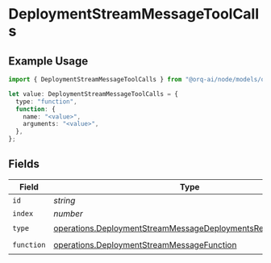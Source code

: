 # DeploymentStreamMessageToolCalls

## Example Usage

```typescript
import { DeploymentStreamMessageToolCalls } from "@orq-ai/node/models/operations";

let value: DeploymentStreamMessageToolCalls = {
  type: "function",
  function: {
    name: "<value>",
    arguments: "<value>",
  },
};
```

## Fields

| Field                                                                                                                                        | Type                                                                                                                                         | Required                                                                                                                                     | Description                                                                                                                                  |
| -------------------------------------------------------------------------------------------------------------------------------------------- | -------------------------------------------------------------------------------------------------------------------------------------------- | -------------------------------------------------------------------------------------------------------------------------------------------- | -------------------------------------------------------------------------------------------------------------------------------------------- |
| `id`                                                                                                                                         | *string*                                                                                                                                     | :heavy_minus_sign:                                                                                                                           | N/A                                                                                                                                          |
| `index`                                                                                                                                      | *number*                                                                                                                                     | :heavy_minus_sign:                                                                                                                           | N/A                                                                                                                                          |
| `type`                                                                                                                                       | [operations.DeploymentStreamMessageDeploymentsResponse200Type](../../models/operations/deploymentstreammessagedeploymentsresponse200type.md) | :heavy_check_mark:                                                                                                                           | N/A                                                                                                                                          |
| `function`                                                                                                                                   | [operations.DeploymentStreamMessageFunction](../../models/operations/deploymentstreammessagefunction.md)                                     | :heavy_check_mark:                                                                                                                           | N/A                                                                                                                                          |